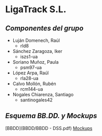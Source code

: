 # LigaTrack S.L. #

## *Componentes del grupo* ##
* Luján Domenech, Raúl
  * rld8
* Sánchez Zaragoza, Iker
  * iszs1-ua
* Soriano Muñoz, Paula
  * psm97-ua
* López Arpa, Raúl
  * rla28-ua
* Calvo Mollón, Rubén
  * rcm144-ua
* Nogales Chiarenza, Santiago
  * santinogales42

## *Esquema BB.DD. y Mockups* ##
[BBDD](BBDD/BBDD - DSS.pdf)
[Mockups](BBDD/Mockups.pdf)
